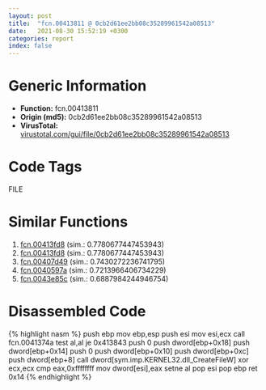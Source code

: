 ```yaml
---
layout: post
title:  "fcn.00413811 @ 0cb2d61ee2bb08c35289961542a08513"
date:   2021-08-30 15:52:19 +0300
categories: report
index: false
---
```


# Generic Information
- **Function:** fcn.00413811
- **Origin (md5):** 0cb2d61ee2bb08c35289961542a08513
- **VirusTotal:** [virustotal.com/gui/file/0cb2d61ee2bb08c35289961542a08513][virustotal_ref]

# Code Tags
<span class="tag" id="FILE">FILE</span>


# Similar Functions

1. [fcn.00413fd8][similar_1_ref] (sim.: 0.7780677447453943)
2. [fcn.00413fd8][similar_2_ref] (sim.: 0.7780677447453943)
3. [fcn.00407d49][similar_3_ref] (sim.: 0.7430272236741795)
4. [fcn.0040597a][similar_4_ref] (sim.: 0.7213966406734229)
5. [fcn.0043e85c][similar_5_ref] (sim.: 0.6887984244946754)


# Disassembled Code

{% highlight nasm %}
push ebp
mov ebp,esp
push esi
mov esi,ecx
call fcn.0041374a
test al,al
je 0x413843
push 0
push dword[ebp+0x18]
push dword[ebp+0x14]
push 0
push dword[ebp+0x10]
push dword[ebp+0xc]
push dword[ebp+8]
call dword[sym.imp.KERNEL32.dll_CreateFileW]
xor ecx,ecx
cmp eax,0xffffffff
mov dword[esi],eax
setne al
pop esi
pop ebp
ret 0x14
{% endhighlight %}


[similar_1_ref]: /report/fcn.00413fd8@4c8869bb42f854640703b6ddda29ee38
[similar_2_ref]: /report/fcn.00413fd8@3f1595e66dc63331ba0930a0c79684ce
[similar_3_ref]: /report/fcn.00407d49@623952564c193310b2e5c9b0fe299d07
[similar_4_ref]: /report/fcn.0040597a@f360d53698056c0bd2342cbdb569d856
[similar_5_ref]: /report/fcn.0043e85c@56a02334aea008c131d2741a089910fb
[virustotal_ref]: https://www.virustotal.com/gui/file/0cb2d61ee2bb08c35289961542a08513